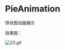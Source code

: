 # PieAnimation
饼状图动画展示


效果图：



![23.gif](http://upload-images.jianshu.io/upload_images/610137-7d8907c48c8891ca.gif?imageMogr2/auto-orient/strip)
